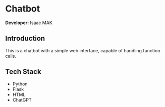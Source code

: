 # Chatbot

**Developer:** Isaac MAK  

## Introduction  
This is a chatbot with a simple web interface, capable of handling function calls.  

## Tech Stack  
- Python  
- Flask  
- HTML  
- ChatGPT  
